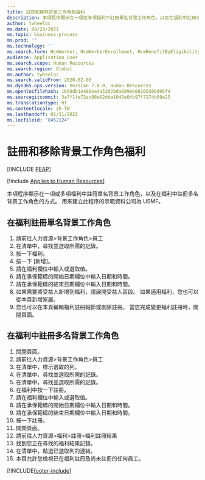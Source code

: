 ```yaml
---
title: 註冊和移除背景工作角色福利
description: 本項程序顯示在一項或多項福利中註冊單名背景工作角色，以及在福利中註冊多名背景工作角色的方式。
author: twheeloc
ms.date: 08/23/2021
ms.topic: business-process
ms.prod: ''
ms.technology: ''
ms.search.form: HcmWorker, HcmWorkerEnrollment, HcmBenefitByEligibilityLookup, HcmMassBenefitEnrollment, HcmBenefitLookup, HcmMassBenefitEnrollmentResults, BenefitWorkspace, HcmBenefitSummaryPart
audience: Application User
ms.search.scope: Human Resources
ms.search.region: Global
ms.author: twheeloc
ms.search.validFrom: 2020-02-03
ms.dyn365.ops.version: Version 7.0.0, Human Resources
ms.openlocfilehash: 1b99db1e480ea4a53d2bda609eb08105509d95f4
ms.sourcegitcommit: 3a7f1fe72ac08e62dda1045e0fb97f7174b69a25
ms.translationtype: HT
ms.contentlocale: zh-TW
ms.lasthandoff: 01/31/2022
ms.locfileid: "8452124"
---
```

# <a name="enroll-and-remove-benefits-from-workers"></a>註冊和移除背景工作角色福利


[!INCLUDE [PEAP](../includes/peap-1.md)]

[!include [Applies to Human Resources](../includes/applies-to-hr.md)]



本項程序顯示在一項或多項福利中註冊單名背景工作角色，以及在福利中註冊多名背景工作角色的方式。 用來建立此程序的示範資料公司為 USMF。


## <a name="enroll-a-single-worker-in-benefits"></a>在福利註冊單名背景工作角色
1. 請前往人力資源>背景工作角色>員工
2. 在清單中，尋找並選取所需的記錄。
3. 按一下福利。
4. 按一下 [新增]。
5. 請在福利欄位中輸入或選取值。
6. 請在承保範疇的開始日期欄位中輸入日期和時間。
7. 請在承保範疇的結束日期欄位中輸入日期和時間。
8. 如果需要將受益人新增到福利，請展開受益人區段。 如果適用福利，您也可以從本頁新增家屬。
9. 您也可以在本頁編輯福利註冊細節或刪除註冊。 當您完成變更福利註冊時，關閉頁面。

## <a name="enroll-multiple-workers-in-a-benefit"></a>在福利中註冊多名背景工作角色
1. 關閉頁面。
2. 請前往人力資源>背景工作角色>員工
3. 在清單中，標示選取的列。
4. 在清單中，尋找並選取所需的記錄。
5. 在清單中，尋找並選取所需的記錄。
6. 在福利中按一下註冊。
7. 請在福利欄位中輸入或選取值。
8. 請在承保範疇的開始日期欄位中輸入日期和時間。
9. 請在承保範疇的結束日期欄位中輸入日期和時間。
10. 按一下註冊。
11. 關閉頁面。
12. 請前往人力資源>福利>註冊>福利註冊結果
13. 找到您正在尋找的福利結果記錄。
14. 在清單中，點選已選取列的連結。
15. 本頁允許您檢視已在福利註冊及尚未註冊的任何員工。



[!INCLUDE[footer-include](../includes/footer-banner.md)]
